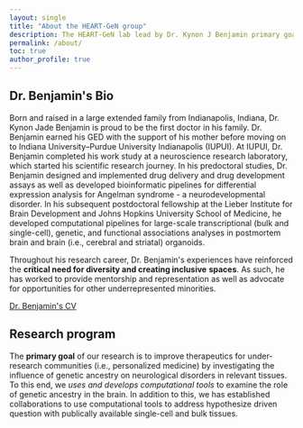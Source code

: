 ```yaml
---
layout: single
title: "About the HEART-GeN group"
description: The HEART-GeN lab lead by Dr. Kynon J Benjamin primary goal is to improving neurotherapeutics for underrepresented communities. This page gives background for Dr. Benjamin.
permalink: /about/
toc: true
author_profile: true
---
```


## Dr. Benjamin's Bio

Born and raised in a large extended family from Indianapolis, Indiana,
Dr. Kynon Jade Benjamin is proud to be the first doctor in his family.
Dr. Benjamin earned his GED with the support of his mother before
moving on to Indiana University–Purdue University Indianapolis (IUPUI).
At IUPUI, Dr. Benjamin completed his work study at a neuroscience
research laboratory, which started his scientific research journey.
In his predoctoral studies, Dr. Benjamin designed and implemented
drug delivery and drug development assays as well as developed
bioinformatic pipelines for differential expression analysis for
Angelman syndrome - a neurodevelopmental disorder. In his subsequent
postdoctoral fellowship at the Lieber Institute for Brain Development
and Johns Hopkins University School of Medicine, he developed
computational pipelines for large-scale transcriptional (bulk and
single-cell), genetic, and functional associations analyses in
postmortem brain and brain (i.e., cerebral and striatal) organoids.

Throughout his research career, Dr. Benjamin's experiences have
reinforced the **critical need for diversity and creating inclusive**
**spaces**. As such, he has worked to provide mentorship and
representation as well as advocate for opportunities for other
underrepresented minorities.

[Dr. Benjamin's CV]({{site.url}}/assets/papers/resume_cv.pdf)

## Research program

The **primary goal** of our research is to improve therapeutics for
under-research communities (i.e., personalized medicine) by
investigating the influence of genetic ancestry on neurological
disorders in relevant tissues. To this end, we *uses and develops*
*computational tools* to examine the role of genetic ancestry in the
brain. In addition to this, we has established collaborations to use
computational tools to address hypothesize driven question with
publically available single-cell and bulk tissues.

<!-- ## Members -->

<!-- <ul> -->
<!-- {% for member in site.data.members %} -->
<!-- <li> -->
<!-- <a href="https://github.com/{{ member.github }}"> -->
<!-- {{ member.name }} -->
<!-- </a> ({{ member.role }}) -->
<!-- </li> -->
<!-- {% endfor %} -->
<!-- </ul> -->
